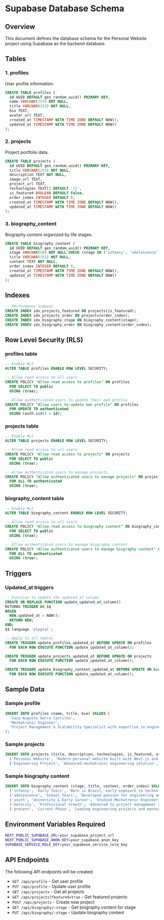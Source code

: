 # Supabase Database Schema

## Overview
This document defines the database schema for the Personal Website project using Supabase as the backend database.

## Tables

### 1. profiles
User profile information.

```sql
CREATE TABLE profiles (
  id UUID DEFAULT gen_random_uuid() PRIMARY KEY,
  name VARCHAR(255) NOT NULL,
  title VARCHAR(255) NOT NULL,
  bio TEXT,
  avatar_url TEXT,
  created_at TIMESTAMP WITH TIME ZONE DEFAULT NOW(),
  updated_at TIMESTAMP WITH TIME ZONE DEFAULT NOW()
);
```

### 2. projects
Project portfolio data.

```sql
CREATE TABLE projects (
  id UUID DEFAULT gen_random_uuid() PRIMARY KEY,
  title VARCHAR(255) NOT NULL,
  description TEXT NOT NULL,
  image_url TEXT,
  project_url TEXT,
  technologies TEXT[] DEFAULT '{}',
  is_featured BOOLEAN DEFAULT false,
  order_index INTEGER DEFAULT 0,
  created_at TIMESTAMP WITH TIME ZONE DEFAULT NOW(),
  updated_at TIMESTAMP WITH TIME ZONE DEFAULT NOW()
);
```

### 3. biography_content
Biography content organized by life stages.

```sql
CREATE TABLE biography_content (
  id UUID DEFAULT gen_random_uuid() PRIMARY KEY,
  stage VARCHAR(50) NOT NULL CHECK (stage IN ('infancy', 'adolescence', 'youth', 'maturity', 'present')),
  title VARCHAR(255) NOT NULL,
  content TEXT NOT NULL,
  order_index INTEGER DEFAULT 0,
  created_at TIMESTAMP WITH TIME ZONE DEFAULT NOW(),
  updated_at TIMESTAMP WITH TIME ZONE DEFAULT NOW()
);
```

## Indexes

```sql
-- Performance indexes
CREATE INDEX idx_projects_featured ON projects(is_featured);
CREATE INDEX idx_projects_order ON projects(order_index);
CREATE INDEX idx_biography_stage ON biography_content(stage);
CREATE INDEX idx_biography_order ON biography_content(order_index);
```

## Row Level Security (RLS)

### profiles table
```sql
-- Enable RLS
ALTER TABLE profiles ENABLE ROW LEVEL SECURITY;

-- Allow read access to all users
CREATE POLICY "Allow read access to profiles" ON profiles
  FOR SELECT TO public
  USING (true);

-- Allow authenticated users to update their own profile
CREATE POLICY "Allow users to update own profile" ON profiles
  FOR UPDATE TO authenticated
  USING (auth.uid() = id);
```

### projects table
```sql
-- Enable RLS
ALTER TABLE projects ENABLE ROW LEVEL SECURITY;

-- Allow read access to all users
CREATE POLICY "Allow read access to projects" ON projects
  FOR SELECT TO public
  USING (true);

-- Allow authenticated users to manage projects
CREATE POLICY "Allow authenticated users to manage projects" ON projects
  FOR ALL TO authenticated
  USING (true);
```

### biography_content table
```sql
-- Enable RLS
ALTER TABLE biography_content ENABLE ROW LEVEL SECURITY;

-- Allow read access to all users
CREATE POLICY "Allow read access to biography content" ON biography_content
  FOR SELECT TO public
  USING (true);

-- Allow authenticated users to manage biography content
CREATE POLICY "Allow authenticated users to manage biography content" ON biography_content
  FOR ALL TO authenticated
  USING (true);
```

## Triggers

### Updated_at triggers
```sql
-- Function to update the updated_at column
CREATE OR REPLACE FUNCTION update_updated_at_column()
RETURNS TRIGGER AS $$
BEGIN
  NEW.updated_at = NOW();
  RETURN NEW;
END;
$$ language 'plpgsql';

-- Apply to all tables
CREATE TRIGGER update_profiles_updated_at BEFORE UPDATE ON profiles
  FOR EACH ROW EXECUTE FUNCTION update_updated_at_column();

CREATE TRIGGER update_projects_updated_at BEFORE UPDATE ON projects
  FOR EACH ROW EXECUTE FUNCTION update_updated_at_column();

CREATE TRIGGER update_biography_content_updated_at BEFORE UPDATE ON biography_content
  FOR EACH ROW EXECUTE FUNCTION update_updated_at_column();
```

## Sample Data

### Sample profile
```sql
INSERT INTO profiles (name, title, bio) VALUES (
  'Caio Augusto Serra Castilho',
  'Mechatronic Engineer',
  'Project Management & Scalability Specialist with expertise in engineering solutions and system optimization.'
);
```

### Sample projects
```sql
INSERT INTO projects (title, description, technologies, is_featured, order_index) VALUES
  ('Personal Website', 'Modern personal website built with Next.js and TypeScript', ARRAY['Next.js', 'TypeScript', 'Tailwind CSS', 'Supabase'], true, 1),
  ('Engineering Project', 'Advanced mechatronic engineering solution', ARRAY['Embedded Systems', 'IoT', 'Python'], true, 2);
```

### Sample biography content
```sql
INSERT INTO biography_content (stage, title, content, order_index) VALUES
  ('infancy', 'Early Years', 'Born in Brazil, early exposure to technology and engineering concepts...', 1),
  ('adolescence', 'School Years', 'Developed passion for engineering and technology during high school...', 1),
  ('youth', 'University & Early Career', 'Studied Mechatronic Engineering, first professional experiences...', 1),
  ('maturity', 'Professional Growth', 'Advanced to project management and scalability specialist...', 1),
  ('present', 'Current Phase', 'Leading engineering projects and mentoring teams...', 1);
```

## Environment Variables Required

```bash
NEXT_PUBLIC_SUPABASE_URL=your_supabase_project_url
NEXT_PUBLIC_SUPABASE_ANON_KEY=your_supabase_anon_key
SUPABASE_SERVICE_ROLE_KEY=your_supabase_service_role_key
```

## API Endpoints

The following API endpoints will be created:

- `GET /api/profile` - Get user profile
- `PUT /api/profile` - Update user profile
- `GET /api/projects` - Get all projects
- `GET /api/projects?featured=true` - Get featured projects
- `POST /api/projects` - Create new project
- `GET /api/biography/:stage` - Get biography content for stage
- `PUT /api/biography/:stage` - Update biography content 